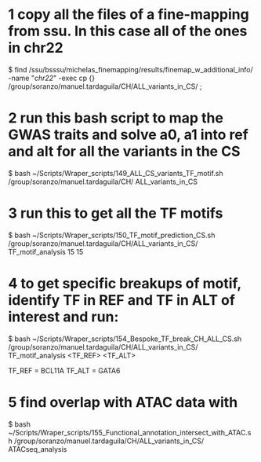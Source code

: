 # 1 copy all the files of a fine-mapping from ssu. In this case all of the ones in chr22

$ find /ssu/bsssu/michelas_finemapping/results/finemap_w_additional_info/ -name "*chr22*" -exec cp {} /group/soranzo/manuel.tardaguila/CH/ALL_variants_in_CS/ \;

# 2 run this bash script to map the GWAS traits and solve a0, a1 into ref and alt for all the variants in the CS

$ bash ~/Scripts/Wraper_scripts/149_ALL_CS_variants_TF_motif.sh /group/soranzo/manuel.tardaguila/CH/ ALL_variants_in_CS


# 3 run this to get all the TF motifs

$ bash ~/Scripts/Wraper_scripts/150_TF_motif_prediction_CS.sh /group/soranzo/manuel.tardaguila/CH/ALL_variants_in_CS/ TF_motif_analysis 15 15

# 4 to get specific breakups of motif, identify TF in REF and TF in ALT of interest and run:

$ bash ~/Scripts/Wraper_scripts/154_Bespoke_TF_break_CH_ALL_CS.sh /group/soranzo/manuel.tardaguila/CH/ALL_variants_in_CS/ TF_motif_analysis <TF_REF> <TF_ALT>

TF_REF = BCL11A
TF_ALT = GATA6

# 5 find overlap with ATAC data with

$ bash ~/Scripts/Wraper_scripts/155_Functional_annotation_intersect_with_ATAC.sh /group/soranzo/manuel.tardaguila/CH/ALL_variants_in_CS/ ATACseq_analysis

